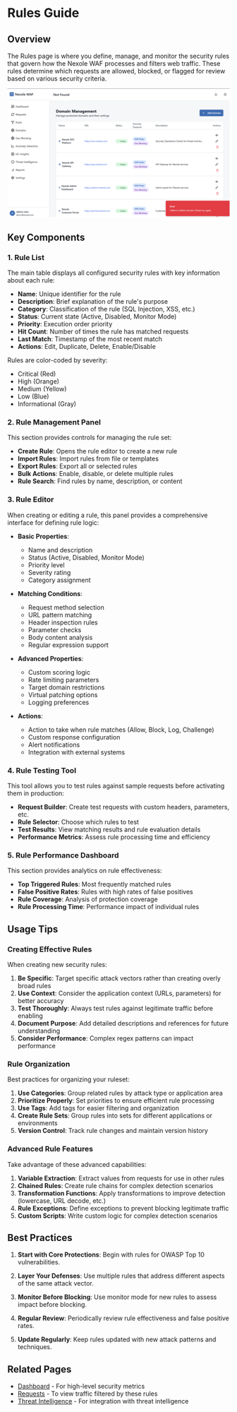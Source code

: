 # Rules Guide

## Overview

The Rules page is where you define, manage, and monitor the security rules that govern how the Nexole WAF processes and filters web traffic. These rules determine which requests are allowed, blocked, or flagged for review based on various security criteria.

![Rules Page](../../attached_assets/{D7E99EAC-51B0-4B5C-BCFD-13609839B202}_1743071915968.png)

## Key Components

### 1. Rule List

The main table displays all configured security rules with key information about each rule:

- **Name**: Unique identifier for the rule
- **Description**: Brief explanation of the rule's purpose
- **Category**: Classification of the rule (SQL Injection, XSS, etc.)
- **Status**: Current state (Active, Disabled, Monitor Mode)
- **Priority**: Execution order priority
- **Hit Count**: Number of times the rule has matched requests
- **Last Match**: Timestamp of the most recent match
- **Actions**: Edit, Duplicate, Delete, Enable/Disable

Rules are color-coded by severity:
- Critical (Red)
- High (Orange)
- Medium (Yellow)
- Low (Blue)
- Informational (Gray)

### 2. Rule Management Panel

This section provides controls for managing the rule set:

- **Create Rule**: Opens the rule editor to create a new rule
- **Import Rules**: Import rules from file or templates
- **Export Rules**: Export all or selected rules
- **Bulk Actions**: Enable, disable, or delete multiple rules
- **Rule Search**: Find rules by name, description, or content

### 3. Rule Editor

When creating or editing a rule, this panel provides a comprehensive interface for defining rule logic:

- **Basic Properties**:
  - Name and description
  - Status (Active, Disabled, Monitor Mode)
  - Priority level
  - Severity rating
  - Category assignment

- **Matching Conditions**:
  - Request method selection
  - URL pattern matching
  - Header inspection rules
  - Parameter checks
  - Body content analysis
  - Regular expression support

- **Advanced Properties**:
  - Custom scoring logic
  - Rate limiting parameters
  - Target domain restrictions
  - Virtual patching options
  - Logging preferences

- **Actions**:
  - Action to take when rule matches (Allow, Block, Log, Challenge)
  - Custom response configuration
  - Alert notifications
  - Integration with external systems

### 4. Rule Testing Tool

This tool allows you to test rules against sample requests before activating them in production:

- **Request Builder**: Create test requests with custom headers, parameters, etc.
- **Rule Selector**: Choose which rules to test
- **Test Results**: View matching results and rule evaluation details
- **Performance Metrics**: Assess rule processing time and efficiency

### 5. Rule Performance Dashboard

This section provides analytics on rule effectiveness:

- **Top Triggered Rules**: Most frequently matched rules
- **False Positive Rates**: Rules with high rates of false positives
- **Rule Coverage**: Analysis of protection coverage
- **Rule Processing Time**: Performance impact of individual rules

## Usage Tips

### Creating Effective Rules

When creating new security rules:

1. **Be Specific**: Target specific attack vectors rather than creating overly broad rules
2. **Use Context**: Consider the application context (URLs, parameters) for better accuracy
3. **Test Thoroughly**: Always test rules against legitimate traffic before enabling
4. **Document Purpose**: Add detailed descriptions and references for future understanding
5. **Consider Performance**: Complex regex patterns can impact performance

### Rule Organization

Best practices for organizing your ruleset:

1. **Use Categories**: Group related rules by attack type or application area
2. **Prioritize Properly**: Set priorities to ensure efficient rule processing
3. **Use Tags**: Add tags for easier filtering and organization
4. **Create Rule Sets**: Group rules into sets for different applications or environments
5. **Version Control**: Track rule changes and maintain version history

### Advanced Rule Features

Take advantage of these advanced capabilities:

1. **Variable Extraction**: Extract values from requests for use in other rules
2. **Chained Rules**: Create rule chains for complex detection scenarios
3. **Transformation Functions**: Apply transformations to improve detection (lowercase, URL decode, etc.)
4. **Rule Exceptions**: Define exceptions to prevent blocking legitimate traffic
5. **Custom Scripts**: Write custom logic for complex detection scenarios

## Best Practices

1. **Start with Core Protections**: Begin with rules for OWASP Top 10 vulnerabilities.

2. **Layer Your Defenses**: Use multiple rules that address different aspects of the same attack vector.

3. **Monitor Before Blocking**: Use monitor mode for new rules to assess impact before blocking.

4. **Regular Review**: Periodically review rule effectiveness and false positive rates.

5. **Update Regularly**: Keep rules updated with new attack patterns and techniques.

## Related Pages

- [Dashboard](./dashboard_guide.md) - For high-level security metrics
- [Requests](./requests_guide.md) - To view traffic filtered by these rules
- [Threat Intelligence](./threat_intelligence_guide.md) - For integration with threat intelligence